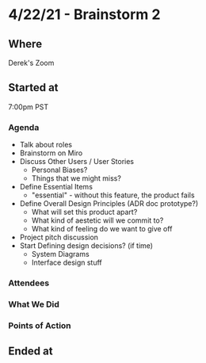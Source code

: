 # 4/22/21 - Brainstorm 2

## Where
Derek's Zoom

## Started at
7:00pm PST

### Agenda
- Talk about roles
- Brainstorm on Miro
 - Discuss Other Users / User Stories
   - Personal Biases?
   - Things that we might miss?
 - Define Essential Items
   - "essential" - without this feature, the product fails
 - Define Overall Design Principles (ADR doc prototype?)
   - What will set this product apart?
   - What kind of aestetic will we commit to?
   - What kind of feeling do we want to give off
 - Project pitch discussion
 - Start Defining design decisions? (if time)
   - System Diagrams
   - Interface design stuff

### Attendees

### What We Did

### Points of Action

## Ended at